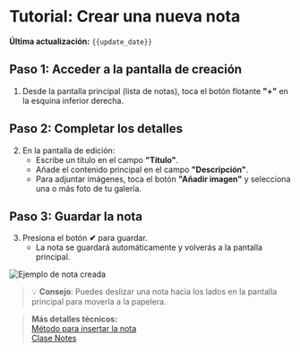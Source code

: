 # Tutorial: Crear una nueva nota
**Última actualización:** `{{update_date}}`

## Paso 1: Acceder a la pantalla de creación
1. Desde la pantalla principal (lista de notas), toca el botón flotante **"+"** en la esquina inferior derecha.

## Paso 2: Completar los detalles
2. En la pantalla de edición:
    - Escribe un título en el campo **"Título"**.
    - Añade el contenido principal en el campo **"Descripción"**.
    - Para adjuntar imágenes, toca el botón **"Añadir imagen"** y selecciona una o más foto de tu galería.

## Paso 3: Guardar la nota
3. Presiona el botón **✔** para guardar.
    - La nota se guardará automáticamente y volverás a la pantalla principal.

![Ejemplo de nota creada](https://i.imgur.com/CVAHv8L.png)

> 💡 **Consejo**: Puedes deslizar una nota hacia los lados en la pantalla principal para moverla a la papelera.

> **Más detalles técnicos:**  
[Método para insertar la nota](../dokka/markdown/-app-notas/com.example.appnotas.database/-notes-view-model/insert-note.md)  
[Clase Notes](../dokka/markdown/-app-notas/com.example.appnotas.database/-notes/index.md)
